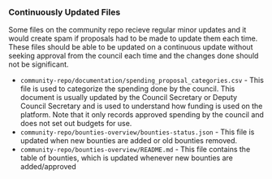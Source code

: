 ### Continuously Updated Files

Some files on the community repo recieve regular minor updates and it would create spam if proposals had to be made to update them each time. These files should be able to be updated on a continuous update without seeking approval from the council each time and the changes done should not be significant.

* `community-repo/documentation/spending_proposal_categories.csv` - This file is used to categorize the spending done by the council. This document is usually updated by the Council Secretary or Deputy Council Secretary and is used to understand how funding is used on the platform. Note that it only records approved spending by the council and does not set out budgets for use.
* `community-repo/bounties-overview/bounties-status.json` - This file is updated when new bounties are added or old bounties removed.
* `community-repo/bounties-overview/README.md` - This file contains the table of bounties, which is updated whenever new bounties are added/approved